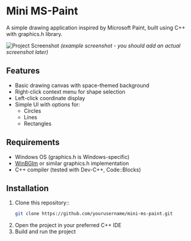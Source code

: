 # Mini MS-Paint

A simple drawing application inspired by Microsoft Paint, built using C++ with graphics.h library.

![Project Screenshot](deep_space_background.bmp) *(example screenshot - you should add an actual screenshot later)*

## Features

- Basic drawing canvas with space-themed background
- Right-click context menu for shape selection
- Left-click coordinate display
- Simple UI with options for:
  - Circles
  - Lines
  - Rectangles

## Requirements

- Windows OS (graphics.h is Windows-specific)
- [WinBGIm](http://winbgim.codecutter.org/) or similar graphics.h implementation
- C++ compiler (tested with Dev-C++, Code::Blocks)

## Installation

1. Clone this repository::
   ```bash
   git clone https://github.com/yourusername/mini-ms-paint.git
2. Open the project in your preferred C++ IDE
3. Build and run the project
